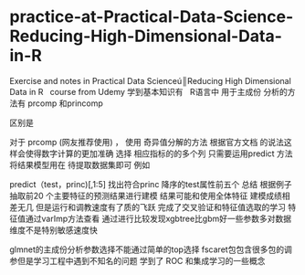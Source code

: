 # practice-at-Practical-Data-Science-Reducing-High-Dimensional-Data-in-R
Exercise and notes in Practical Data Scienceú║Reducing High Dimensional Data in R   course from Udemy
学到基本知识有
   
 R语言中   用于主成份 分析的方法有  prcomp 和princomp


区别是  


对于  prcomp (网友推荐使用) ， 使用  奇异值分解的方法 根据官方文档 的说法这样会使得数字计算的更加准确 
选择 相应指标的的多个列 只需要运用predict 方法  将结果模型用在 待提取数据集即可 例如

predict（test，princ)[,1:5] 找出符合princ 降序的test属性前五个 
 总结  根据例子    抽取前20 个主要特征的预测结果进行建模 结果可能和使用全体特征 建模成绩相差无几  但是运行和调教速度有了质的飞跃
 完成了交叉验证和特征值选取的学习
 特征值通过varImp方法查看
 通过进行比较发现xgbtree比gbm好一些参数多对数据维度不是特别敏感速度快
 
glmnet的主成份分析参数选择不能通过简单的top选择 
 fscaret包包含很多包的调参但是学习工程中遇到不知名的问题
 学到了 ROC 和集成学习的一些概念
 
